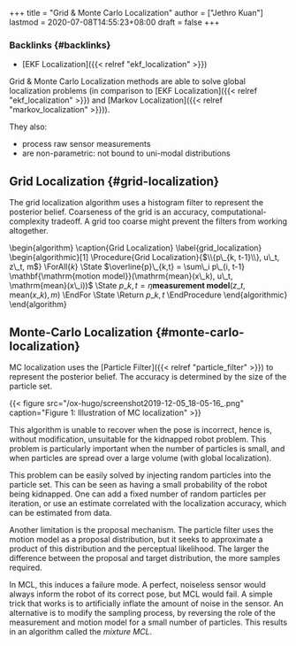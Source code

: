 +++
title = "Grid & Monte Carlo Localization"
author = ["Jethro Kuan"]
lastmod = 2020-07-08T14:55:23+08:00
draft = false
+++

### Backlinks {#backlinks}

- [EKF Localization]({{< relref "ekf_localization" >}})

Grid & Monte Carlo Localization methods are able to solve global
localization problems (in comparison to [EKF Localization]({{< relref "ekf_localization" >}}) and
[Markov Localization]({{< relref "markov_localization" >}})).

They also:

- process raw sensor measurements
- are non-parametric: not bound to uni-modal distributions

## Grid Localization {#grid-localization}

The grid localization algorithm uses a histogram filter to represent
the posterior belief. Coarseness of the grid is an accuracy,
computational-complexity tradeoff. A grid too coarse might prevent the
filters from working altogether.

\begin{algorithm}
\caption{Grid Localization}
\label{grid_localization}
\begin{algorithmic}[1]
\Procedure{Grid Localization}{$\\{p\_{k, t-1}\\}, u\_t, z\_t, m$}
\ForAll{$k$}
\State $\overline{p}\_{k,t} = \sum\_i p\_{i, t-1}
    \mathbf{\mathrm{motion model}}(\mathrm{mean}(x\_k), u\_t, \mathrm{mean}(x\_i))$
\State $p\_{k,t} = \eta \textbf{measurement model}(z\_t,
    \mathrm{mean}(x\_k), m)$
\EndFor
\State \Return $p\_{k,t}$
\EndProcedure
\end{algorithmic}
\end{algorithm}

## Monte-Carlo Localization {#monte-carlo-localization}

MC localization uses the [Particle Filter]({{< relref "particle_filter" >}}) to
represent the posterior belief. The accuracy is determined by the size
of the particle set.

{{< figure src="/ox-hugo/screenshot2019-12-05_18-05-16_.png" caption="Figure 1: Illustration of MC localization" >}}

This algorithm is unable to recover when the pose is incorrect, hence
is, without modification, unsuitable for the kidnapped robot problem.
This problem is particularly important when the number of particles is
small, and when particles are spread over a large volume (with global
localization).

This problem can be easily solved by injecting random particles into
the particle set. This can be seen as having a small probability of
the robot being kidnapped. One can add a fixed number of random
particles per iteration, or use an estimate correlated with the
localization accuracy, which can be estimated from data.

Another limitation is the proposal mechanism. The particle filter uses
the motion model as a proposal distribution, but it seeks to
approximate a product of this distribution and the perceptual
likelihood. The larger the difference between the proposal and target
distribution, the more samples required.

In MCL, this induces a failure mode. A perfect, noiseless sensor would
always inform the robot of its correct pose, but MCL would fail. A simple
trick that works is to artificially inflate the amount of noise in the
sensor. An alternative is to modify the sampling process, by reversing
the role of the measurement and motion model for a small number of
particles. This results in an algorithm called the _mixture MCL_.
